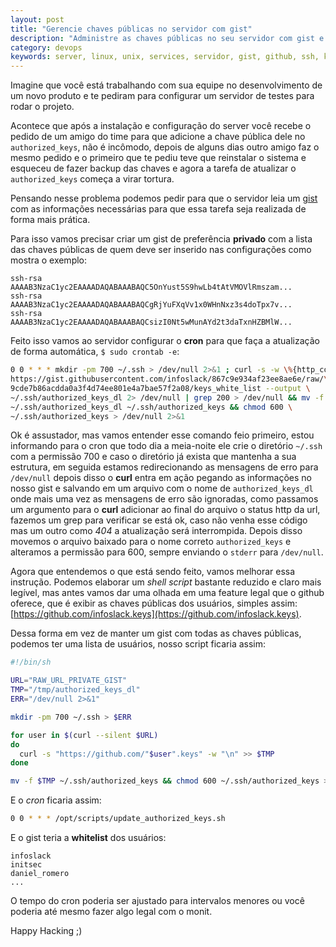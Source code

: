 ```yaml
---
layout: post
title: "Gerencie chaves públicas no servidor com gist"
description: "Administre as chaves públicas no seu servidor com gist e github"
category: devops
keywords: server, linux, unix, services, servidor, gist, github, ssh, keys, devops
---
```


Imagine que você está trabalhando com sua equipe no desenvolvimento de um novo
produto e te pediram para configurar um servidor de testes para rodar o projeto.

Acontece que após a instalação e configuração do server você recebe o pedido de
um amigo do time para que adicione a chave pública dele no `authorized_keys`,
não é incômodo, depois de alguns dias outro amigo faz o mesmo pedido e o primeiro
que te pediu teve que reinstalar o sistema e esqueceu de fazer backup das chaves
e agora a tarefa de atualizar o `authorized_keys` começa a virar tortura.

Pensando nesse problema podemos pedir para que o servidor leia um [gist](https://gist.github.com/) com
as informações necessárias para que essa tarefa seja realizada de forma mais
prática.

Para isso vamos precisar criar um gist de preferência **privado** com a lista das
chaves públicas de quem deve ser inserido nas configurações como mostra o exemplo:

    ssh-rsa AAAAB3NzaC1yc2EAAAADAQABAAABAQC5OnYust5S9hwLb4tAtVMOVlRmszam...
    ssh-rsa AAAAB3NzaC1yc2EAAAADAQABAAABAQCgRjYuFXqVv1x0WHnNxz3s4doTpx7v...
    ssh-rsa AAAAB3NzaC1yc2EAAAADAQABAAABAQCsizI0Nt5wMunAYd2t3daTxnHZBMlW...

Feito isso vamos ao servidor configurar o **cron** para que faça a atualização
de forma automática, `$ sudo crontab -e`:

```bash
0 0 * * * mkdir -pm 700 ~/.ssh > /dev/null 2>&1 ; curl -s -w \%{http_code} \
https://gist.githubusercontent.com/infoslack/867c9e934af23ee8ae6e/raw/\
9cde7b86acdda0a3f4d74ee801e4a7bae57f2a08/keys_white_list --output \
~/.ssh/authorized_keys_dl 2> /dev/null | grep 200 > /dev/null && mv -f \
~/.ssh/authorized_keys_dl ~/.ssh/authorized_keys && chmod 600 \
~/.ssh/authorized_keys > /dev/null 2>&1
```

Ok é assustador, mas vamos entender esse comando feio primeiro, estou informando
para o cron que todo dia a meia-noite ele crie o diretório `~/.ssh` com a
permissão 700 e caso o diretório já exista que mantenha a sua estrutura, em seguida
estamos redirecionando as mensagens de erro para `/dev/null` depois disso o **curl**
entra em ação pegando as informações no nosso gist e salvando em um arquivo com
o nome de `authorized_keys_dl` onde mais uma vez as mensagens de erro são ignoradas,
como passamos um argumento para o **curl** adicionar ao final do arquivo o status
http da url, fazemos um grep para verificar se está ok, caso não venha esse código
mas um outro como *404* a atualização será interrompida.
Depois disso movemos o arquivo baixado para o nome correto `authorized_keys` e
alteramos a permissão para 600, sempre enviando o `stderr` para `/dev/null`.

Agora que entendemos o que está sendo feito, vamos melhorar essa instrução.
Podemos elaborar um *shell script* bastante reduzido e claro mais legível, mas
antes vamos dar uma olhada em uma feature legal que o github oferece, que é
exibir as chaves públicas dos usuários, simples assim:
[https://github.com/infoslack.keys](https://github.com/infoslack.keys).

Dessa forma em vez de manter um gist com todas as chaves públicas, podemos ter
uma lista de usuários, nosso script ficaria assim:

```bash
#!/bin/sh

URL="RAW_URL_PRIVATE_GIST"
TMP="/tmp/authorized_keys_dl"
ERR="/dev/null 2>&1"

mkdir -pm 700 ~/.ssh > $ERR

for user in $(curl --silent $URL)
do
  curl -s "https://github.com/"$user".keys" -w "\n" >> $TMP
done

mv -f $TMP ~/.ssh/authorized_keys && chmod 600 ~/.ssh/authorized_keys > $ERR
```

E o *cron* ficaria assim:

```bash
0 0 * * * /opt/scripts/update_authorized_keys.sh
```

E o gist teria a **whitelist** dos usuários:

    infoslack
    initsec
    daniel_romero
    ...

O tempo do cron poderia ser ajustado para intervalos menores ou você poderia
até mesmo fazer algo legal com o monit.

Happy Hacking ;)
